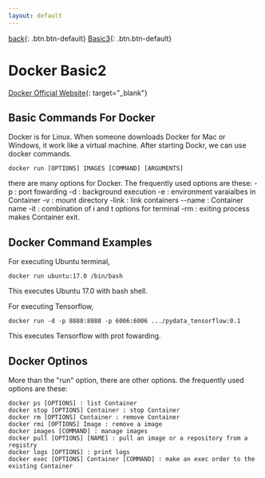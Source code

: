 ```yaml
---
layout: default
---
```

[back](./docker1){: .btn.btn-default} [Basic3](./docker3){: .btn.btn-default}

# Docker Basic2

[Docker Official Website](https://www.docker.com/){: target="_blank"}

## Basic Commands For Docker
Docker is for Linux. When someone downloads Docker for Mac or Windows, it work like a virtual machine. After starting Dockr, we can use docker commands.

    docker run [OPTIONS] IMAGES [COMMAND] [ARGUMENTS]

there are many options for Docker. The frequently used options are these:
-p : port fowarding
-d : background execution 
-e : environment varaialbes in Container
-v : mount directory
-link : link containers
--name : Container name
-it : combination of i and t options for terminal
-rm : exiting process makes Container exit.

## Docker Command Examples

For executing Ubuntu terminal,

	docker run ubuntu:17.0 /bin/bash

This executes Ubuntu 17.0 with bash shell.

For executing Tensorflow,

	docker run -d -p 8888:8888 -p 6006:6006 .../pydata_tensorflow:0.1

This executes Tensorflow with prot fowarding. 

## Docker Optinos
More than the "run" option, there are other options. the frequently used options are these:

	docker ps [OPTIONS] : list Container
	docker stop [OPTIONS] Container : stop Container
	docker rm [OPTIONS] Container : remove Container
	docker rmi [OPTIONS] Image : remove a image
	docker images [COMMAND] : manage images
	docker pull [OPTIONS] [NAME] : pull an image or a repository from a registry
	docker logs [OPTIONS] : print logs
	docker exec [OPTIONS] Container [COMMAND] : make an exec order to the existing Container
